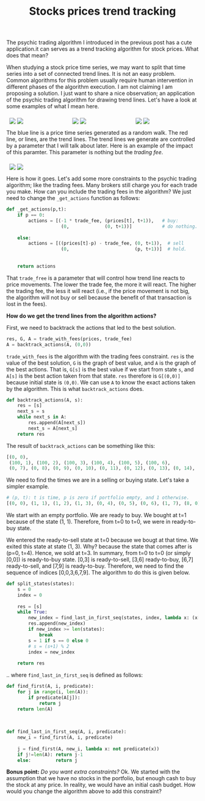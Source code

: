 ﻿---
layout: post
title: "Stocks prices trend tracking"
categories: Algorithms
keywords: programming; Python; Algorithms
---

 
The psychic trading algorithm I introduced in the previous post has a cute application.it can serves as a trend tracking algorithm for stock prices. What does that mean? 

When studying a stock price time series, we may want to split that time series into a set of connected trend lines. It is not an easy problem. Common algorithms for this problem usually require human intervention in different phases of the algorithm execution. I am not claiming I am proposing a solution. I just want to share a nice observation; an application of the psychic trading algorithm for drawing trend lines. Let's have a look at some examples of what I mean here. 



<style>
.row {
  display: flex;
  flex-wrap: wrap;
  padding: 0 4px;
}

/* Create two equal columns that sits next to each other */
.column {
  flex: 30%;
  padding: 0 4px;

}


.column img {
  margin-top: 8px;
  vertical-align: middle;
}

</style>



<div class="row">
  <div class="column">
    <img src="/assets/images/trend_tracking/example_5.png">
    <img src="/assets/images/trend_tracking/example_6.png">
  </div>
  <div class="column">
    <img src="/assets/images/trend_tracking/example_7.png">
    <img src="/assets/images/trend_tracking/example_8.png">
  </div>
 <div class="column">
    <img src="/assets/images/trend_tracking/example_9.png">
    <img src="/assets/images/trend_tracking/example_10.png">
  </div>
</div>



The blue line is a price time series generated as a random walk. The red line, or lines, are the trend lines. The trend lines we generate are controlled by a parameter that I will talk about later. Here is an example of the impact of this paramter. This parameter is nothing but the _trading fee_. 

<div class="row">
  <div class="column">
    <img src="/assets/images/trend_tracking/small_example_1.png">
    <img src="/assets/images/trend_tracking/small_example_2.png">
  </div>
</div>



Here is how it goes. Let's add some more constraints to the psychic trading algorithm; like the trading fees. Many brokers still charge you for each trade you make. How can you include the trading fees in the algorithm? We just need to change the `_get_actions` function as follows: 

```python 
def _get_actions(p,t):
    if p == 0: 
        actions = [(-1 * trade_fee, (prices[t], t+1)),   # buy: 
                    (0,             (0, t+1))]           # do nothing.
               
    else: 
        actions = [((prices[t]-p) - trade_fee, (0, t+1)),  # sell
                    (0,                        (p, t+1))]  # hold.
                
        
    return actions 
```

 That `trade_free` is a parameter that will control how trend line reacts  to price movements. The lower the trade fee, the more it will react. The higher the trading fee, the less it will react (i.e., if the price movement is not big, the algorithm will not buy or sell because the benefit of that transaction is lost in the fees). 

 


**How do we get the trend lines from the algorithm actions?**

First, we need to backtrack the actions that led to the best solution. 

```python 
res, G, A = trade_with_fees(prices, trade_fee)
A = backtrack_actions(A, (0,0))
```

`trade_with_fees` is the algorithm with the trading fees constraint. `res` is the value of the best solution, `G` is the  graph of best value, and `A` is the graph of the best actions. That is, `G[s]` is the best value if we start from state `s`, and `A[s]` is the best action taken from that state. `res` therefore is `G[(0,0)]` because initial state is `(0,0)`.  We can use `A` to know the exact actions taken by the algorithm. This is what `backtrack_actions` does. 

```python
def backtrack_actions(A, s):
    res = [s]
    next_s = s 
    while next_s in A: 
        res.append(A[next_s])
        next_s = A[next_s]
    return res 
```

The result of `backtrack_actions` can be something like this: 

```python
[(0, 0), 
 (100, 1), (100, 2), (100, 3), (100, 4), (100, 5), (100, 6), 
 (0, 7), (0, 8), (0, 9), (0, 10), (0, 11), (0, 12), (0, 13), (0, 14), (0, 15), ...
```

We need to find the times we are in a selling or buying state. Let's take a simpler example. 

```python
# (p, t): t is time, p is zero if portfolio empty, and 1 otherwise.
[(0, 0), (1, 1), (1, 2), (1, 3), (0, 4), (0, 5), (0, 6), (1, 7), (8, 0)]
```

We start with an empty portfolio. We are ready to buy. We bought at t=1 because of the state (1, 1). Therefore, from t=0 to t=0, we were in ready-to-buy state. 

We entered the ready-to-sell state at t=0 because we bougt at that time. We exited this state at state (1, 3). Why? because the state that comes after is (p=0, t=4). Hence, we sold at t=3. In summary, from t=0 to t=0 (or simply [0,0]) is ready-to-buy state. [0,3] is ready-to-sell, [3,6] ready-to-buy, [6,7] ready-to-sell, and [7,9] is ready-to-buy.  Therefore, we need to find the sequence of indices [0,0,3,6,7,9]. The algorithm to do this is given below.


```python    
def split_states(states): 
    s = 0 
    index = 0 
    
    res = [s]
    while True: 
        new_index = find_last_in_first_seq(states, index, lambda x: (x[0]>0)==s)
        res.append(new_index)
        if new_index >= len(states): 
            break 
        s = 1 if s == 0 else 0 
        # s = (s+1) % 2
        index = new_index 
    
    return res

```

.. where `find_last_in_first_seq` is defined as follows: 

```python
def find_first(A, i, predicate):
    for j in range(i, len(A)): 
        if predicate(A[j]):
            return j 
    return len(A)
        
        
        
def find_last_in_first_seq(A, i, predicate):
    new_i = find_first(A, i, predicate)
    
    j = find_first(A, new_i, lambda x: not predicate(x))
    if j!=len(A): return j-1
    else:         return j

```


**Bonus point:** _Do you want extra constraints?_ Ok. We started with the assumption that we have no stocks in the portfolio, but enough cash to buy the stock at any price. In reality, we would have an initial cash budget. How would you change the algorithm above to add this constraint?